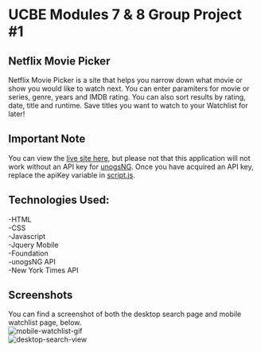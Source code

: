 # UCBE Modules 7 & 8 Group Project #1

## Netflix Movie Picker
Netflix Movie Picker is a site that helps you narrow down what movie or show you would like to watch next.  You can enter paramiters for movie or series, genre, years and IMDB rating.  You can also sort results by rating, date, title and runtime.  Save titles you want to watch to your Watchlist for later!

## Important Note
You can view the [live site here](https://aelisker.github.io/netflix-movie-picker/), but please not that this application will not work without an API key for [unogsNG](https://rapidapi.com/unogs/api/unogsng/details). Once you have acquired an API key, replace the apiKey variable in [script.js](./assets/js/script.js).

## Technologies Used:
-HTML<br/>
-CSS<br/>
-Javascript<br/>
-Jquery Mobile<br/>
-Foundation<br/>
-unogsNG API<br/>
-New York Times API

## Screenshots
You can find a screenshot of both the desktop search page and mobile watchlist page, below.
<br/>
![mobile-watchlist-gif](./assets/images/watchlist.gif)
<br/>
![desktop-search-view](./assets/images/browser.jpg)

